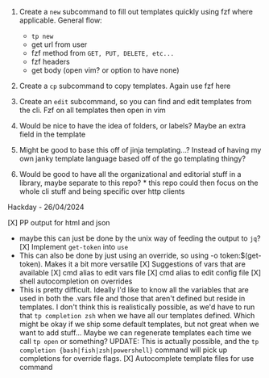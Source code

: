 1. Create a `new` subcommand to fill out templates quickly using fzf where applicable. General flow:
    * `tp new`
    * get url from user
    * fzf method from `GET, PUT, DELETE, etc...`
    * fzf headers
    * get body (open vim? or option to have none)

2. Create a `cp` subcommand to copy templates. Again use fzf here

3. Create an `edit` subcommand, so you can find and edit templates from the cli. Fzf on all templates then open in vim

4. Would be nice to have the idea of folders, or labels? Maybe an extra field in the template

5. Might be good to base this off of jinja templating...? Instead of having my own janky template language based off of the go templating thingy?

6. Would be good to have all the organizational and editorial stuff in a library, maybe separate to this repo?
		* this repo could then focus on the whole cli stuff and being specific over http clients

Hackday - 26/04/2024

[X] PP output for html and json
  - maybe this can just be done by the unix way of feeding the output to `jq`?
[X] Implement `get-token` into `use`
  - This can also be done by just using an override, so using -o token:$(get-token). Makes it a bit more versatile
[X] Suggestions of vars that are available
[X] cmd alias to edit vars file
[X] cmd alias to edit config file
[X] shell autocompletion on overrides
  - This is pretty difficult. Ideally I'd like to know all the variables that are used in both the .vars file and those
    that aren't defined but reside in templates. I don't think this is realistically possible, as we'd have to run that
    `tp completion zsh` when we have all our templates defined. Which might be okay if we ship some default templates,
    but not great when we want to add stuff... Maybe we can regenerate templates each time we call `tp open` or something?
    UPDATE: This is actually possible, and the `tp completion {bash|fish|zsh|powershell}` command will pick up completions
    for override flags.
[X] Autocomplete template files for use command